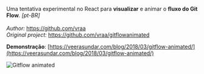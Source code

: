 Uma tentativa experimental no React para **visualizar** e animar o **fluxo do Git Flow**. _[pt-BR]_<br/><br/>
_Author:_ https://github.com/vraa<br/>
_Original project:_ https://github.com/vraa/gitflowanimated

**Demonstração**: [https://veerasundar.com/blog/2018/03/gitflow-animated/](https://veerasundar.com/blog/2018/03/gitflow-animated/)

![Gitflow animated](https://i.imgur.com/c2rZy5E.gif)
